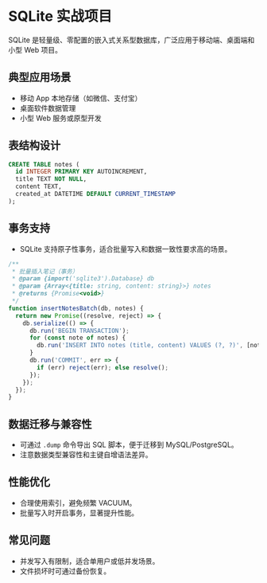 # SQLite 实战项目

SQLite 是轻量级、零配置的嵌入式关系型数据库，广泛应用于移动端、桌面端和小型 Web 项目。

## 典型应用场景
- 移动 App 本地存储（如微信、支付宝）
- 桌面软件数据管理
- 小型 Web 服务或原型开发

## 表结构设计
```sql
CREATE TABLE notes (
  id INTEGER PRIMARY KEY AUTOINCREMENT,
  title TEXT NOT NULL,
  content TEXT,
  created_at DATETIME DEFAULT CURRENT_TIMESTAMP
);
```

## 事务支持
- SQLite 支持原子性事务，适合批量写入和数据一致性要求高的场景。

```js
/**
 * 批量插入笔记（事务）
 * @param {import('sqlite3').Database} db
 * @param {Array<{title: string, content: string}>} notes
 * @returns {Promise<void>}
 */
function insertNotesBatch(db, notes) {
  return new Promise((resolve, reject) => {
    db.serialize(() => {
      db.run('BEGIN TRANSACTION');
      for (const note of notes) {
        db.run('INSERT INTO notes (title, content) VALUES (?, ?)', [note.title, note.content]);
      }
      db.run('COMMIT', err => {
        if (err) reject(err); else resolve();
      });
    });
  });
}
```

## 数据迁移与兼容性
- 可通过 `.dump` 命令导出 SQL 脚本，便于迁移到 MySQL/PostgreSQL。
- 注意数据类型兼容性和主键自增语法差异。

## 性能优化
- 合理使用索引，避免频繁 VACUUM。
- 批量写入时开启事务，显著提升性能。

## 常见问题
- 并发写入有限制，适合单用户或低并发场景。
- 文件损坏时可通过备份恢复。 